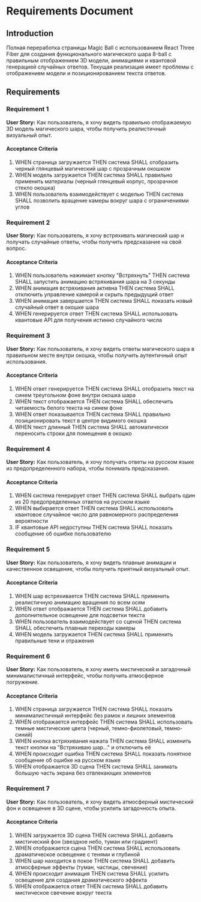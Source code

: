 # Requirements Document

## Introduction

Полная переработка страницы Magic Ball с использованием React Three Fiber для создания функционального магического шара 8-ball с правильным отображением 3D модели, анимациями и квантовой генерацией случайных ответов. Текущая реализация имеет проблемы с отображением модели и позиционированием текста ответов.

## Requirements

### Requirement 1

**User Story:** Как пользователь, я хочу видеть правильно отображаемую 3D модель магического шара, чтобы получить реалистичный визуальный опыт.

#### Acceptance Criteria

1. WHEN страница загружается THEN система SHALL отобразить черный глянцевый магический шар с прозрачным окошком
2. WHEN модель загружается THEN система SHALL правильно применить материалы (черный глянцевый корпус, прозрачное стекло окошка)
3. WHEN пользователь взаимодействует с моделью THEN система SHALL позволить вращение камеры вокруг шара с ограничениями углов

### Requirement 2

**User Story:** Как пользователь, я хочу встряхивать магический шар и получать случайные ответы, чтобы получить предсказание на свой вопрос.

#### Acceptance Criteria

1. WHEN пользователь нажимает кнопку "Встряхнуть" THEN система SHALL запустить анимацию встряхивания шара на 3 секунды
2. WHEN анимация встряхивания активна THEN система SHALL отключить управление камерой и скрыть предыдущий ответ
3. WHEN анимация завершается THEN система SHALL показать новый случайный ответ в окошке шара
4. WHEN генерируется ответ THEN система SHALL использовать квантовые API для получения истинно случайного числа

### Requirement 3

**User Story:** Как пользователь, я хочу видеть ответы магического шара в правильном месте внутри окошка, чтобы получить аутентичный опыт использования.

#### Acceptance Criteria

1. WHEN ответ генерируется THEN система SHALL отобразить текст на синем треугольном фоне внутри окошка шара
2. WHEN текст отображается THEN система SHALL обеспечить читаемость белого текста на синем фоне
3. WHEN ответ показывается THEN система SHALL правильно позиционировать текст в центре видимого окошка
4. WHEN текст длинный THEN система SHALL автоматически переносить строки для помещения в окошко

### Requirement 4

**User Story:** Как пользователь, я хочу получать ответы на русском языке из предопределенного набора, чтобы понимать предсказания.

#### Acceptance Criteria

1. WHEN система генерирует ответ THEN система SHALL выбрать один из 20 предопределенных ответов на русском языке
2. WHEN выбирается ответ THEN система SHALL использовать квантовое случайное число для равномерного распределения вероятности
3. IF квантовые API недоступны THEN система SHALL показать сообщение об ошибке пользователю

### Requirement 5

**User Story:** Как пользователь, я хочу видеть плавные анимации и качественное освещение, чтобы получить приятный визуальный опыт.

#### Acceptance Criteria

1. WHEN шар встряхивается THEN система SHALL применить реалистичную анимацию вращения по всем осям
2. WHEN ответ отображается THEN система SHALL добавить дополнительное освещение для подсветки текста
3. WHEN пользователь взаимодействует со сценой THEN система SHALL обеспечить плавные переходы камеры
4. WHEN модель загружается THEN система SHALL применить правильные тени и отражения

### Requirement 6

**User Story:** Как пользователь, я хочу иметь мистический и загадочный минималистичный интерфейс, чтобы получить атмосферное погружение.

#### Acceptance Criteria

1. WHEN страница загружается THEN система SHALL показать минималистичный интерфейс без рамок и лишних элементов
2. WHEN отображается интерфейс THEN система SHALL использовать темные мистические цвета (черный, темно-фиолетовый, темно-синий)
3. WHEN кнопка встряхивания нажата THEN система SHALL изменить текст кнопки на "Встряхиваю шар..." и отключить её
4. WHEN происходит ошибка THEN система SHALL показать понятное сообщение об ошибке на русском языке
5. WHEN отображается 3D сцена THEN система SHALL занимать большую часть экрана без отвлекающих элементов

### Requirement 7

**User Story:** Как пользователь, я хочу видеть атмосферный мистический фон и освещение в 3D сцене, чтобы усилить загадочность опыта.

#### Acceptance Criteria

1. WHEN загружается 3D сцена THEN система SHALL добавить мистический фон (звездное небо, туман или градиент)
2. WHEN отображается сцена THEN система SHALL использовать драматическое освещение с тенями и глубиной
3. WHEN шар находится в покое THEN система SHALL добавить атмосферные эффекты (туман, частицы, свечение)
4. WHEN происходит анимация THEN система SHALL усилить освещение для создания драматического эффекта
5. WHEN отображается ответ THEN система SHALL добавить мистическое свечение вокруг текста